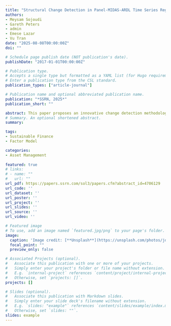 ```yaml
---
title: "Structural Change Detection in Panel-MIDAS-ARDL Time Series Regression Models: An Application to Firm Values and ESG Scores"
authors:
- Meysam Sojoudi
- Gareth Peters
- admin
- Emese Lazar
- Vu Tran
date: "2025-08-08T00:00:00Z"
doi: ""

# Schedule page publish date (NOT publication's date).
publishDate: "2017-01-01T00:00:00Z"

# Publication type.
# Accepts a single type but formatted as a YAML list (for Hugo requirements).
# Enter a publication type from the CSL standard.
publication_types: ["article-journal"]

# Publication name and optional abbreviated publication name.
publication: "*SSRN, 2025*"
publication_short: ""

abstract: This paper proposes an innovative change detection methodology for panel MIDAS models, where dependent and independent variables are sampled at different frequencies. Detecting structural changes in mixed-data sampling (MIDAS) models presents a significant challenge for data analysis, particularly in panel data settings. We propose a three-stage procedure for a panel MIDAS estimation. To detect structural breaks, we employ the Cross-Entropy method, which is a fast and precise algorithm. We apply the proposed methodology to a sample of Exchange-Traded Funds (ETFs) from April 2013 to December 2023. Specifically, we investigate structural changes in the effects of sustainability on the market value of the sampled ETFs. We find that ESG factors have a time-varying effect on Tobin's Q values. This effect is found heterogeneous accross sectors amoung the U.S. ETFs. This highlights the dynamic nature of how sustainability factors are incorporated into market valuations and the importance of accounting for structural breaks.
# Summary. An optional shortened abstract.
summary: 

tags:
- Sustainable Finance
- Factor Model

categories:
- Asset Management
  
featured: true
# links:
# - name: ""
#   url: ""
url_pdf: https://papers.ssrn.com/sol3/papers.cfm?abstract_id=4706129
url_code: ''
url_dataset: ''
url_poster: ''
url_project: ''
url_slides: ''
url_source: ''
url_video: ''

# Featured image
# To use, add an image named `featured.jpg/png` to your page's folder. 
image:
  caption: 'Image credit: [**Unsplash**](https://unsplash.com/photos/jdD8gXaTZsc)'
  focal_point: ""
  preview_only: false

# Associated Projects (optional).
#   Associate this publication with one or more of your projects.
#   Simply enter your project's folder or file name without extension.
#   E.g. `internal-project` references `content/project/internal-project/index.md`.
#   Otherwise, set `projects: []`.
projects: []

# Slides (optional).
#   Associate this publication with Markdown slides.
#   Simply enter your slide deck's filename without extension.
#   E.g. `slides: "example"` references `content/slides/example/index.md`.
#   Otherwise, set `slides: ""`.
slides: example
---
```



